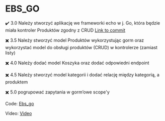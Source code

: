 # EBS_GO

:heavy_check_mark: 3.0 Należy stworzyć aplikację we frameworki echo w j. Go, która będzie miała kontroler Produktów zgodny z CRUD   [Link to commit](https://github.com/ChristianCitterio/EBS_go/commit/465f47bf22ca4f01479ec1494214a0d4a9dadb98)

:heavy_multiplication_x: 3.5 Należy stworzyć model Produktów wykorzystując gorm oraz wykorzystać model do obsługi produktów (CRUD) w kontrolerze (zamiast listy)

:heavy_multiplication_x: 4.0 Należy dodać model Koszyka oraz dodać odpowiedni endpoint

:heavy_multiplication_x: 4.5 Należy stworzyć model kategorii i dodać relację między kategorią, a produktem

:heavy_multiplication_x: 5.0 pogrupować zapytania w gorm’owe scope'y

Code: [Ebs_go](https://github.com/ChristianCitterio/EBS_go)

Video: [Video](https://www.youtube.com/watch?v=xSwGDI0L9h8)

